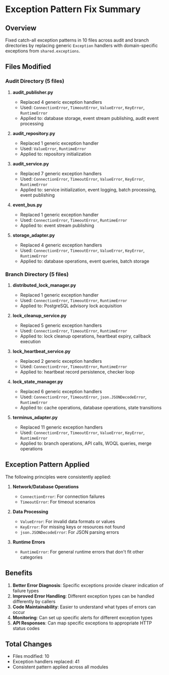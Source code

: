 # Exception Pattern Fix Summary

## Overview
Fixed catch-all exception patterns in 10 files across audit and branch directories by replacing generic `Exception` handlers with domain-specific exceptions from `shared.exceptions`.

## Files Modified

### Audit Directory (5 files)

1. **audit_publisher.py**
   - Replaced 4 generic exception handlers
   - Used: `ConnectionError`, `TimeoutError`, `ValueError`, `KeyError`, `RuntimeError`
   - Applied to: database storage, event stream publishing, audit event processing

2. **audit_repository.py**
   - Replaced 1 generic exception handler
   - Used: `ValueError`, `RuntimeError`
   - Applied to: repository initialization

3. **audit_service.py**
   - Replaced 7 generic exception handlers
   - Used: `ConnectionError`, `TimeoutError`, `ValueError`, `KeyError`, `RuntimeError`
   - Applied to: service initialization, event logging, batch processing, event publishing

4. **event_bus.py**
   - Replaced 1 generic exception handler
   - Used: `ConnectionError`, `TimeoutError`, `RuntimeError`
   - Applied to: event stream publishing

5. **storage_adapter.py**
   - Replaced 4 generic exception handlers
   - Used: `ConnectionError`, `TimeoutError`, `ValueError`, `KeyError`, `RuntimeError`
   - Applied to: database operations, event queries, batch storage

### Branch Directory (5 files)

1. **distributed_lock_manager.py**
   - Replaced 1 generic exception handler
   - Used: `ConnectionError`, `TimeoutError`, `RuntimeError`
   - Applied to: PostgreSQL advisory lock acquisition

2. **lock_cleanup_service.py**
   - Replaced 5 generic exception handlers
   - Used: `ConnectionError`, `TimeoutError`, `RuntimeError`
   - Applied to: lock cleanup operations, heartbeat expiry, callback execution

3. **lock_heartbeat_service.py**
   - Replaced 2 generic exception handlers
   - Used: `ConnectionError`, `TimeoutError`, `RuntimeError`
   - Applied to: heartbeat record persistence, checker loop

4. **lock_state_manager.py**
   - Replaced 6 generic exception handlers
   - Used: `ConnectionError`, `TimeoutError`, `json.JSONDecodeError`, `RuntimeError`
   - Applied to: cache operations, database operations, state transitions

5. **terminus_adapter.py**
   - Replaced 11 generic exception handlers
   - Used: `ConnectionError`, `TimeoutError`, `ValueError`, `KeyError`, `RuntimeError`
   - Applied to: branch operations, API calls, WOQL queries, merge operations

## Exception Pattern Applied

The following principles were consistently applied:

1. **Network/Database Operations**
   - `ConnectionError`: For connection failures
   - `TimeoutError`: For timeout scenarios

2. **Data Processing**
   - `ValueError`: For invalid data formats or values
   - `KeyError`: For missing keys or resources not found
   - `json.JSONDecodeError`: For JSON parsing errors

3. **Runtime Errors**
   - `RuntimeError`: For general runtime errors that don't fit other categories

## Benefits

1. **Better Error Diagnosis**: Specific exceptions provide clearer indication of failure types
2. **Improved Error Handling**: Different exception types can be handled differently by callers
3. **Code Maintainability**: Easier to understand what types of errors can occur
4. **Monitoring**: Can set up specific alerts for different exception types
5. **API Responses**: Can map specific exceptions to appropriate HTTP status codes

## Total Changes
- Files modified: 10
- Exception handlers replaced: 41
- Consistent pattern applied across all modules